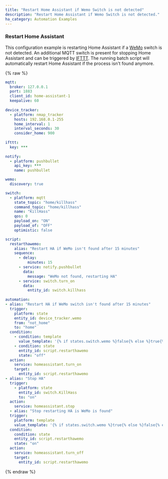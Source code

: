 ```yaml
---
title: "Restart Home Assistant if Wemo Switch is not detected"
description: "Restart Home Assistant if Wemo Switch is not detected."
ha_category: Automation Examples
---
```


### Restart Home Assistant

This configuration example is restarting Home Assistant if a [WeMo](/integrations/wemo) switch is not detected. An additional MQTT switch is present for stopping Home Assistant and can be triggered by [IFTTT](/integrations/ifttt/). The running batch script will automatically restart Home Assistant if the process isn't found anymore.

{% raw %}

```yaml
mqtt:
  broker: 127.0.0.1
  port: 1883
  client_id: home-assistant-1
  keepalive: 60
  
device_tracker:
  - platform: nmap_tracker
    hosts: 192.168.0.1-255
    home_interval: 1
    interval_seconds: 30
    consider_home: 900
    
ifttt:
  key: ***
  
notify: 
  - platform: pushbullet
    api_key: ***
    name: pushbullet

wemo:
  discovery: true

switch:
  - platform: mqtt
    state_topic: "home/killhass"
    command_topic: "home/killhass"
    name: "KillHass"
    qos: 0
    payload_on: "ON"
    payload_of: "OFF"
    optimistic: false

script:
  restarthawemo:
    alias: "Restart HA if WeMo isn't found after 15 minutes"
    sequence:
      - delay:
          minutes: 15
      - service: notify.pushbullet
        data:
          message: "WeMo not found, restarting HA"
      - service: switch.turn_on
        data:
          entity_id: switch.killhass
  
automation:
- alias: "Restart HA if WeMo switch isn't found after 15 minutes"
  trigger:
    platform: state
    entity_id: device_tracker.wemo
    from: "not_home"
    to: "home"
  condition:
    - condition: template
      value_template: '{% if states.switch.wemo %}false{% else %}true{% endif %}'
    - condition: state
      entity_id: script.restarthawemo
      state: "off"
  action:
    service: homeassistant.turn_on
    target:
      entity_id: script.restarthawemo
- alias: "Stop HA"
  trigger:
    - platform: state
      entity_id: switch.KillHass
      to: "on"
  action:
    service: homeassistant.stop
  - alias: "Stop restarting HA is WeMo is found"
  trigger:
    platform: template
    value_template: '{% if states.switch.wemo %}true{% else %}false{% endif %}'
  condition:
    condition: state
    entity_id: script.restarthawemo
    state: "on"
  action:
    service: homeassistant.turn_off
    target:
      entity_id: script.restarthawemo
```

{% endraw %}
